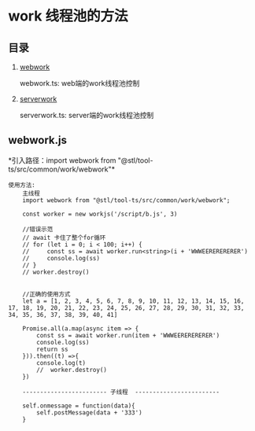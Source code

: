 work 线程池的方法
====

目录
-----

1. [webwork](#webworkjs) 

    webwork.ts: web端的work线程池控制

2. [serverwork](#serverworkjs)

    serverwork.ts: server端的work线程池控制

## webwork.js
<div id="webwork"></div>
   *引入路径：import webwork from "@stl/tool-ts/src/common/work/webwork"*

```
使用方法:
    主线程
    import webwork from "@stl/tool-ts/src/common/work/webwork";

    const worker = new workjs('/script/b.js', 3)

    //错误示范
    // await 卡住了整个for循环
    // for (let i = 0; i < 100; i++) {
    //     const ss = await worker.run<string>(i + 'WWWEERERERERER')
    //     console.log(ss)
    // }
    // worker.destroy()


    //正确的使用方式
    let a = [1, 2, 3, 4, 5, 6, 7, 8, 9, 10, 11, 12, 13, 14, 15, 16, 17, 18, 19, 20, 21, 22, 23, 24, 25, 26, 27, 28, 29, 30, 31, 32, 33, 34, 35, 36, 37, 38, 39, 40, 41]

    Promise.all(a.map(async item => {
        const ss = await worker.run(item + 'WWWEERERERERER')
        console.log(ss)
        return ss
    })).then((t) =>{
        console.log(t)
        //  worker.destroy()
    })

    ------------------------ 子线程  ------------------------

    self.onmessage = function(data){
        self.postMessage(data + '333')
    }


```




